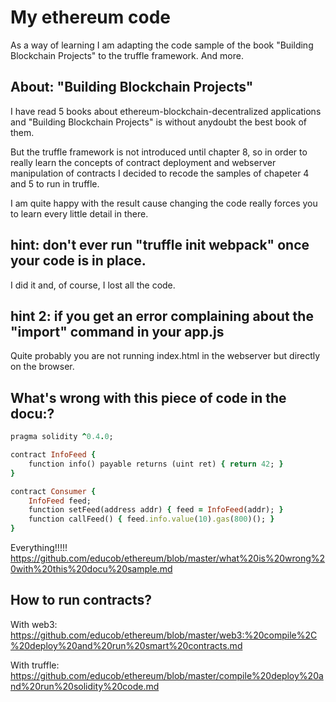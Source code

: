 # My ethereum code
As a way of learning I am adapting the code sample of the book "Building Blockchain Projects" to the truffle framework.
And more.

## About: "Building Blockchain Projects"

I have read 5 books about ethereum-blockchain-decentralized applications and "Building Blockchain Projects" is without anydoubt the best book of them.

But the truffle framework is not introduced until chapter 8, so in order to really learn the concepts of contract deployment and webserver manipulation of contracts I decided to recode the samples of chapeter 4 and 5 to run in truffle.

I am quite happy with the result cause changing the code really forces you to learn every little detail in there.

##  hint: don't ever run "truffle init webpack" once your code is in place. 

I did it and, of course, I lost all the code.

##  hint 2: if you get an error complaining about the "import" command in your app.js

Quite probably you are not running index.html in the webserver but directly on the browser.

## What's wrong with this piece of code in the docu:?

```ruby
pragma solidity ^0.4.0;

contract InfoFeed {
    function info() payable returns (uint ret) { return 42; }
}

contract Consumer {
    InfoFeed feed;
    function setFeed(address addr) { feed = InfoFeed(addr); }
    function callFeed() { feed.info.value(10).gas(800)(); }
}
```

Everything!!!!!
https://github.com/educob/ethereum/blob/master/what%20is%20wrong%20with%20this%20docu%20sample.md

## How to run contracts?
With web3:
https://github.com/educob/ethereum/blob/master/web3:%20compile%2C%20deploy%20and%20run%20smart%20contracts.md

With truffle:
https://github.com/educob/ethereum/blob/master/compile%20deploy%20and%20run%20solidity%20code.md
